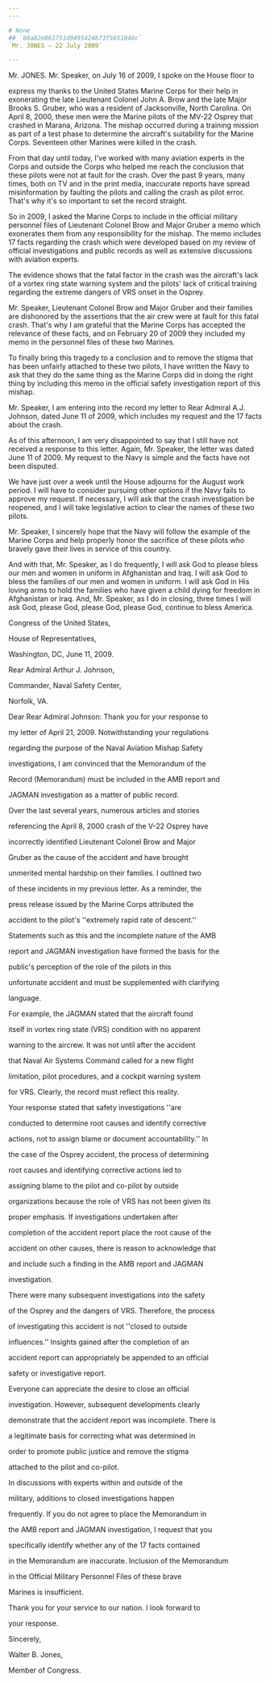 ```yaml
---
---

# None
## `66a82e861751d9495424b73f5651046c`
`Mr. JONES — 22 July 2009`

---
```



Mr. JONES. Mr. Speaker, on July 16 of 2009, I spoke on the House 
floor to


express my thanks to the United States Marine Corps for their help in 
exonerating the late Lieutenant Colonel John A. Brow and the late Major 
Brooks S. Gruber, who was a resident of Jacksonville, North Carolina. 
On April 8, 2000, these men were the Marine pilots of the MV-22 Osprey 
that crashed in Marana, Arizona. The mishap occurred during a training 
mission as part of a test phase to determine the aircraft's suitability 
for the Marine Corps. Seventeen other Marines were killed in the crash.

From that day until today, I've worked with many aviation experts in 
the Corps and outside the Corps who helped me reach the conclusion that 
these pilots were not at fault for the crash. Over the past 9 years, 
many times, both on TV and in the print media, inaccurate reports have 
spread misinformation by faulting the pilots and calling the crash as 
pilot error. That's why it's so important to set the record straight.

So in 2009, I asked the Marine Corps to include in the official 
military personnel files of Lieutenant Colonel Brow and Major Gruber a 
memo which exonerates them from any responsibility for the mishap. The 
memo includes 17 facts regarding the crash which were developed based 
on my review of official investigations and public records as well as 
extensive discussions with aviation experts.

The evidence shows that the fatal factor in the crash was the 
aircraft's lack of a vortex ring state warning system and the pilots' 
lack of critical training regarding the extreme dangers of VRS onset in 
the Osprey.

Mr. Speaker, Lieutenant Colonel Brow and Major Gruber and their 
families are dishonored by the assertions that the air crew were at 
fault for this fatal crash. That's why I am grateful that the Marine 
Corps has accepted the relevance of these facts, and on February 20 of 
2009 they included my memo in the personnel files of these two Marines.

To finally bring this tragedy to a conclusion and to remove the 
stigma that has been unfairly attached to these two pilots, I have 
written the Navy to ask that they do the same thing as the Marine Corps 
did in doing the right thing by including this memo in the official 
safety investigation report of this mishap.

Mr. Speaker, I am entering into the record my letter to Rear Admiral 
A.J. Johnson, dated June 11 of 2009, which includes my request and the 
17 facts about the crash.

As of this afternoon, I am very disappointed to say that I still have 
not received a response to this letter. Again, Mr. Speaker, the letter 
was dated June 11 of 2009. My request to the Navy is simple and the 
facts have not been disputed.

We have just over a week until the House adjourns for the August work 
period. I will have to consider pursuing other options if the Navy 
fails to approve my request. If necessary, I will ask that the crash 
investigation be reopened, and I will take legislative action to clear 
the names of these two pilots.

Mr. Speaker, I sincerely hope that the Navy will follow the example 
of the Marine Corps and help properly honor the sacrifice of these 
pilots who bravely gave their lives in service of this country.

And with that, Mr. Speaker, as I do frequently, I will ask God to 
please bless our men and women in uniform in Afghanistan and Iraq. I 
will ask God to bless the families of our men and women in uniform. I 
will ask God in His loving arms to hold the families who have given a 
child dying for freedom in Afghanistan or Iraq. And, Mr. Speaker, as I 
do in closing, three times I will ask God, please God, please God, 
please God, continue to bless America.



















Congress of the United States,




















 House of Representatives,



















Washington, DC, June 11, 2009.


 Rear Admiral Arthur J. Johnson,


 Commander, Naval Safety Center,


 Norfolk, VA.



 Dear Rear Admiral Johnson: Thank you for your response to 


 my letter of April 21, 2009. Notwithstanding your regulations 


 regarding the purpose of the Naval Aviation Mishap Safety 


 investigations, I am convinced that the Memorandum of the 


 Record (Memorandum) must be included in the AMB report and 


 JAGMAN investigation as a matter of public record.



 Over the last several years, numerous articles and stories 


 referencing the April 8, 2000 crash of the V-22 Osprey have 


 incorrectly identified Lieutenant Colonel Brow and Major 


 Gruber as the cause of the accident and have brought 


 unmerited mental hardship on their families. I outlined two 


 of these incidents in my previous letter. As a reminder, the 


 press release issued by the Marine Corps attributed the 


 accident to the pilot's ''extremely rapid rate of descent.'' 


 Statements such as this and the incomplete nature of the AMB 


 report and JAGMAN investigation have formed the basis for the 


 public's perception of the role of the pilots in this 


 unfortunate accident and must be supplemented with clarifying 


 language.



 For example, the JAGMAN stated that the aircraft found 


 itself in vortex ring state (VRS) condition with no apparent 


 warning to the aircrew. It was not until after the accident 


 that Naval Air Systems Command called for a new flight 


 limitation, pilot procedures, and a cockpit warning system 


 for VRS. Clearly, the record must reflect this reality.



 Your response stated that safety investigations ''are 


 conducted to determine root causes and identify corrective 


 actions, not to assign blame or document accountability.'' In 


 the case of the Osprey accident, the process of determining 


 root causes and identifying corrective actions led to 


 assigning blame to the pilot and co-pilot by outside 


 organizations because the role of VRS has not been given its 


 proper emphasis. If investigations undertaken after 


 completion of the accident report place the root cause of the 


 accident on other causes, there is reason to acknowledge that 


 and include such a finding in the AMB report and JAGMAN 


 investigation.



 There were many subsequent investigations into the safety 


 of the Osprey and the dangers of VRS. Therefore, the process 


 of investigating this accident is not ''closed to outside 


 influences.'' Insights gained after the completion of an 


 accident report can appropriately be appended to an official 


 safety or investigative report.



 Everyone can appreciate the desire to close an official 


 investigation. However, subsequent developments clearly 


 demonstrate that the accident report was incomplete. There is 


 a legitimate basis for correcting what was determined in 


 order to promote public justice and remove the stigma 


 attached to the pilot and co-pilot.



 In discussions with experts within and outside of the 


 military, additions to closed investigations happen 


 frequently. If you do not agree to place the Memorandum in 


 the AMB report and JAGMAN investigation, I request that you 


 specifically identify whether any of the 17 facts contained 


 in the Memorandum are inaccurate. Inclusion of the Memorandum 


 in the Official Military Personnel Files of these brave 


 Marines is insufficient.



 Thank you for your service to our nation. I look forward to 


 your response.





 Sincerely,

























Walter B. Jones,


 Member of Congress.